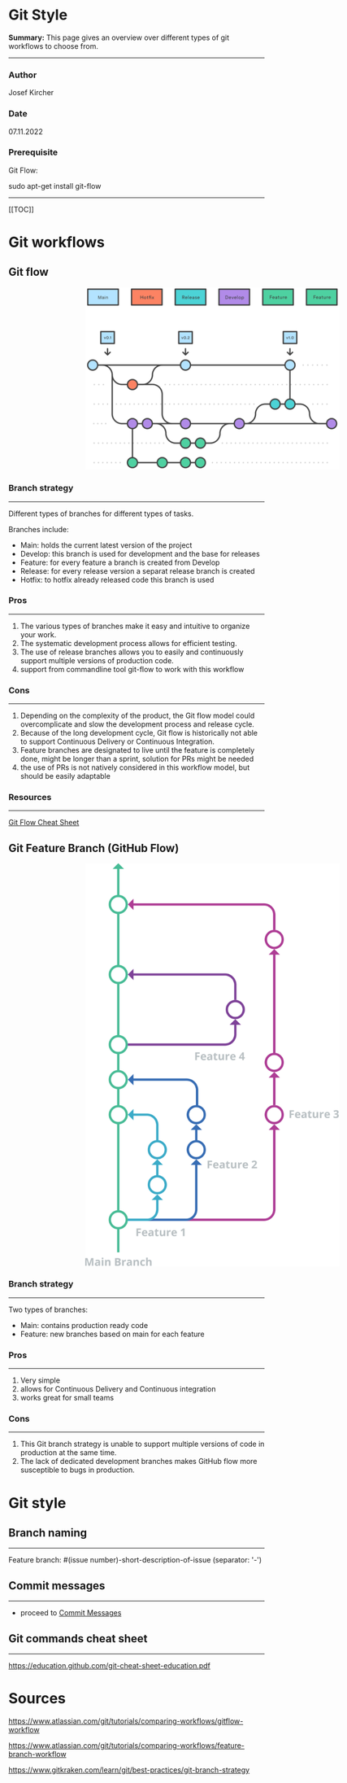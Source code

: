 # Git Style

**Summary:** This page gives an overview over different types of git workflows to choose from.


---
### Author

Josef Kircher

### Date

07.11.2022

### Prerequisite

Git Flow:

sudo apt-get install git-flow

---
[[TOC]] 

# Git workflows

## Git flow

<img src="04 Hotfix branches.svg" alt="Git Feature" width="500" style="margin-left:30%"/>

### Branch strategy

---

Different types of branches for different types of tasks.

Branches include:

- Main: holds the current latest version of the project
- Develop: this branch is used for development and the base for releases
- Feature: for every feature a branch is created from Develop
- Release: for every release version a separat release branch is created
- Hotfix: to hotfix already released code this branch is used

### Pros

---
1. The various types of branches make it easy and intuitive to organize your work.
2. The systematic development process allows for efficient testing.
3. The use of release branches allows you to easily and continuously support multiple versions of production code. 
4. support from commandline tool git-flow to work with this workflow

### Cons

---
1. Depending on the complexity of the product, the Git flow model could overcomplicate and slow the development process and release cycle.
2. Because of the long development cycle, Git flow is historically not able to support Continuous Delivery or Continuous Integration.
3. Feature branches are designated to live until the feature is completely done, might be longer than a sprint, solution for PRs might be needed
4. the use of PRs is not natively considered in this workflow model, but should be easily adaptable

### Resources

---

[Git Flow Cheat Sheet](https://danielkummer.github.io/git-flow-cheatsheet/)



## Git Feature Branch (GitHub Flow)
<img src="git-flow.svg" alt="Git Feature" width="500" style="margin-left:30%"/>

### Branch strategy

---

Two types of branches:

- Main: contains production ready code
- Feature: new branches based on main for each feature

### Pros

---
1. Very simple
2. allows for Continuous Delivery and Continuous integration
3. works great for small teams

### Cons

---
1. This Git branch strategy is unable to support multiple versions of code in production at the same time.
2. The lack of dedicated development branches makes GitHub flow more susceptible to bugs in production.

# Git style

## Branch naming

---
Feature branch: #(issue number)-short-description-of-issue      (separator: '-')

## Commit messages
---
- proceed to [Commit Messages](./03_commit.md)

## Git commands cheat sheet
---
https://education.github.com/git-cheat-sheet-education.pdf

# Sources
https://www.atlassian.com/git/tutorials/comparing-workflows/gitflow-workflow

https://www.atlassian.com/git/tutorials/comparing-workflows/feature-branch-workflow

https://www.gitkraken.com/learn/git/best-practices/git-branch-strategy